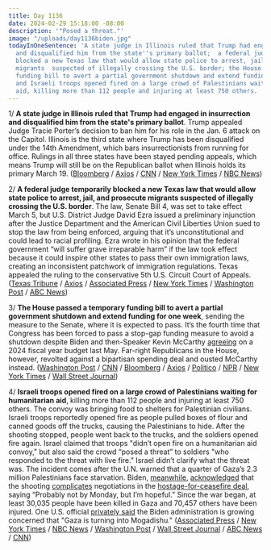 ```yaml
---
title: Day 1136
date: 2024-02-29 15:18:00 -08:00
description: '"Posed a threat."'
image: "/uploads/day1136biden.jpg"
todayInOneSentence: 'A state judge in Illinois ruled that Trump had engaged in insurrection
  and disqualified him from the state''s primary ballot;  a federal judge temporarily
  blocked a new Texas law that would allow state police to arrest, jail, and prosecute
  migrants  suspected of illegally crossing the U.S. border; the House passed a temporary
  funding bill to avert a partial government shutdown and extend funding for one week;
  and Israeli troops opened fired on a large crowd of Palestinians waiting for humanitarian
  aid, killing more than 112 people and injuring at least 750 others. '
---
```


1/ **A state judge in Illinois ruled that Trump had engaged in insurrection and disqualified him from the state's primary ballot**. Trump appealed Judge Tracie Porter’s decision to ban him for his role in the Jan. 6 attack on the Capitol. Illinois is the third state where Trump has been disqualified under the 14th Amendment, which bars insurrectionists from running for office. Rulings in all three states have been stayed pending appeals, which means Trump will still be on the Republican ballot when Illinois holds its primary March 19. ([Bloomberg](https://www.bloomberg.com/news/articles/2024-02-29/trump-to-remain-on-illinois-ballot-as-judge-to-stay-ruling?sref=MIBMEEoj) / [Axios](https://www.axios.com/2024/02/29/trump-removed-illinois-ballot-14th-amendment) / [CNN](https://www.cnn.com/2024/02/29/politics/trump-appeals-illinois-decision/index.html) / [New York Times](https://www.nytimes.com/2024/02/28/us/trump-removal-illinois-primary-ballot.html) / [NBC News](https://www.nbcnews.com/politics/2024-election/illinois-judge-rules-trump-removed-republican-primary-ballot-jan-6-rio-rcna141065))

2/ **A federal judge temporarily blocked a new Texas law that would allow state police to arrest, jail, and prosecute migrants  suspected of illegally crossing the U.S. border**. The law, Senate Bill 4, was set to take effect March 5, but U.S. District Judge David Ezra issued a preliminary injunction after the Justice Department and the American Civil Liberties Union sued to stop the law from being enforced, arguing that it’s unconstitutional and could lead to racial profiling. Ezra wrote in his opinion that the federal government “will suffer grave irreparable harm” if the law took effect because it could inspire other states to pass their own immigration laws, creating an inconsistent patchwork of immigration regulations. Texas appealed the ruling to the conservative 5th U.S. Circuit Court of Appeals. ([Texas Tribune](https://www.texastribune.org/2024/02/29/texas-arrest-migrant-illegal-senate-bill-4-blocked/) / [Axios](https://www.axios.com/2024/02/29/texas-immigration-border-law-lawsuit-ruling) / [Associated Press](https://apnews.com/article/texas-migrant-arrests-court-ruling-3bcded91620cbd9686575caa6bcac203) / [New York Times](https://www.nytimes.com/2024/02/29/us/texas-border-law-court-injunction.html) / [Washington Post](https://www.washingtonpost.com/nation/2024/02/29/texas-senate-bill-police-arrest-migrants/) / [ABC News](https://abcnews.go.com/US/judge-puts-temporary-halt-strict-texas-immigration-law/story?id=107682591))

3/ **The House passed a temporary funding bill to avert a partial government shutdown and extend funding for one week**, sending the measure to the Senate, where it is expected to pass. It’s the fourth time that Congress has been forced to pass a stop-gap funding measure to avoid a shutdown despite Biden and then-Speaker Kevin McCarthy [agreeing](https://whatthefuckjusthappenedtoday.com/2023/05/30/day-861/#1-biden-and-kevin-mccarthy-reached-a) on a 2024 fiscal year budget last May. Far-right Republicans in the House, however, revolted against a bipartisan spending deal and ousted McCarthy instead. ([Washington Post](https://www.washingtonpost.com/business/2024/02/29/government-shutdown-deal-vote-cr/) / [CNN](https://www.cnn.com/2024/02/29/politics/house-stopgap-bill-vote-shutdown) / [Bloomberg](https://www.bloomberg.com/news/articles/2024-02-29/house-passes-short-term-spending-to-avert-us-government-shutdown?sref=MIBMEEoj) / [Axios](https://www.axios.com/2024/02/29/house-continuing-resolution-government-shutdown) / [Politico](https://www.politico.com/live-updates/2024/02/29/congress/house-passes-bill-to-avert-shutdown-00144172) / [NPR](https://www.npr.org/2024/02/28/1234679367/congress-spending-deal-government-shutdown) / [New York Times](https://www.nytimes.com/2024/02/29/us/politics/house-stopgap-spending-bill.html) / [Wall Street Journal](https://www.wsj.com/politics/policy/house-to-vote-on-bill-averting-shutdown-over-some-republicans-complaints-c6d7135d?mod=hp_lead_pos2))

4/ **Israeli troops opened fired on a large crowd of Palestinians waiting for humanitarian aid**, killing more than 112 people and injuring at least 750 others. The convoy was bringing food to shelters for Palestinian civilians. Israeli troops reportedly opened fire as people pulled boxes of flour and canned goods off the trucks, causing the Palestinians to hide. After the shooting stopped, people went back to the trucks, and the soldiers opened fire again. Israel claimed that troops "didn’t open fire on a humanitarian aid convoy," but also said the crowd “posed a threat” to soldiers "who responded to the threat with live fire." Israel didn’t clarify what the threat was. The incident comes after the U.N. warned that a quarter of Gaza’s 2.3 million Palestinians face starvation. Biden, [meanwhile](https://www.politico.com/news/2024/02/29/biden-walks-back-gaza-truce-00144168), [acknowledged](https://www.nbcnews.com/politics/white-house/biden-walks-back-prediction-monday-ceasefire-deal-gaza-hopeful-probabl-rcna141161) that the shooting [complicates](https://www.axios.com/2024/02/29/biden-gaza-aid-convoy-palestinians-hostage-ceasefire?stream=top) negotiations in the [hostage-for-ceasefire deal](https://whatthefuckjusthappenedtoday.com/2024/02/27/day-1134/#1-biden-suggested-that-a-ceasefire-b), saying “Probably not by Monday, but I’m hopeful.” Since the war began, at least 30,035 people have been killed in Gaza and 70,457 others have been injured. One U.S. official [privately said](https://www.axios.com/2024/02/24/gaza-humanitarian-aid-israel-hamas-police-biden?stream=top) the Biden administration is growing concerned that "Gaza is turning into Mogadishu." ([Associated Press](https://apnews.com/article/israel-hamas-war-news-02-29-2024-f9b5a62a80d8b83eac4946d3c85af58b) / [New York Times](https://www.nytimes.com/live/2024/02/29/world/israel-hamas-war-gaza-news) / [NBC News](https://www.nbcnews.com/news/world/live-blog/israel-hamas-war-live-updates-rcna141090) / [Washington Post](https://www.washingtonpost.com/world/2024/02/29/israel-hamas-war-news-gaza-palestine/) / [Wall Street Journal](https://www.wsj.com/world/middle-east/gaza-death-toll-surpasses-30-000-62d1ba25?mod=hp_lead_pos1) / [ABC News](https://abcnews.go.com/International/live-updates/israel-gaza-hamas-war/?id=107535302) / [CNN](https://www.cnn.com/middleeast/live-news/israel-hamas-war-gaza-news-02-29-24/index.html))